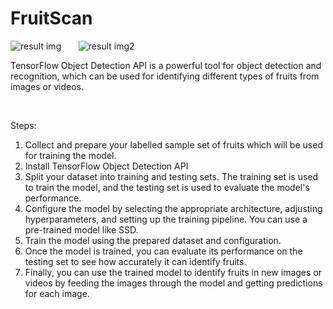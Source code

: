 # FruitScan

![result img](https://github.com/nishita02/FruitScan/assets/117457277/f5300918-3085-470e-88ae-0c2b88f7f6fe)   &nbsp;  &nbsp;  &nbsp;
![result img2](https://github.com/nishita02/FruitScan/assets/117457277/179eef38-e6fc-46ee-aa92-f1c16c4b107c)




TensorFlow Object Detection API is a powerful tool for object detection and recognition, which can be used for identifying different types of fruits from images or videos.

<br>

Steps:

<ol>
<li> Collect and prepare your labelled sample set of fruits which will be used for training the model.
<li> Install TensorFlow Object Detection API
<li> Split your dataset into training and testing sets. The training set is used to train the model, and the testing set is used to evaluate the model's performance.
<li> Configure the model by selecting the appropriate architecture, adjusting hyperparameters, and setting up the training pipeline. You can use a pre-trained model like SSD.
<li> Train the model using the prepared dataset and configuration. 
<li> Once the model is trained, you can evaluate its performance on the testing set to see how accurately it can identify fruits.
<li> Finally, you can use the trained model to identify fruits in new images or videos by feeding the images through the model and getting predictions for each image.
